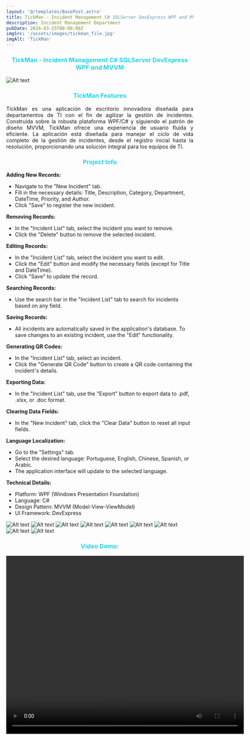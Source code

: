 ```yaml
---
layout: '@/templates/BasePost.astro'
title: TickMan - Incident Management C# SQLServer DevExpress WPF and MVVM
description: Incident Management Department
pubDate: 2024-03-25T00:00:00Z
imgSrc: '/assets/images/tickman_file.jpg'
imgAlt: 'TickMan'
---
```


<h3 style="color: rgb(34, 211, 238); text-align: center;">TickMan - Incident Management C# SQLServer DevExpress WPF and MVVM</h3>
<img title="a title" alt="Alt text" src="/assets/images/tickman1.png">

<body>
    <h3 style="color: rgb(34, 211, 238); text-align: center;">TickMan Features</h3>
    <p style="text-align: justify;">
    TickMan es una aplicación de escritorio innovadora diseñada para departamentos de TI con el fin de agilizar la gestión de incidentes. Construida sobre la robusta plataforma WPF/C# y siguiendo el patrón de diseño MVVM, TickMan ofrece una experiencia de usuario fluida y eficiente. La aplicación está diseñada para manejar el ciclo de vida completo de la gestión de incidentes, desde el registro inicial hasta la resolución, proporcionando una solución integral para los equipos de TI.
    </p>
</body>
<h3 style="color: rgb(34, 211, 238); text-align: center;">Project Info</h3>
<strong>Adding New Records:</strong>
<ul>
    <li>Navigate to the "New Incident" tab.</li>
    <li>Fill in the necessary details: Title, Description, Category, Department, DateTime, Priority, and Author.</li>
    <li>Click "Save" to register the new incident.</li>
</ul>
<strong>Removing Records:</strong>
<ul>
    <li>In the "Incident List" tab, select the incident you want to remove.</li>
    <li>Click the "Delete" button to remove the selected incident.</li>
</ul>
<strong>Editing Records:</strong>
<ul>
    <li>In the "Incident List" tab, select the incident you want to edit.</li>
    <li>Click the "Edit" button and modify the necessary fields (except for Title and DateTime).</li>
    <li>Click "Save" to update the record.</li>
</ul>
<strong>Searching Records:</strong>
<ul>
    <li>Use the search bar in the "Incident List" tab to search for incidents based on any field.</li>
</ul>
<strong>Saving Records:</strong>
<ul>
    <li>All incidents are automatically saved in the application's database. To save changes to an existing incident, use the "Edit" functionality.</li>
</ul>
<strong>Generating QR Codes:</strong>
<ul>
    <li>In the "Incident List" tab, select an incident.</li>
    <li>Click the "Generate QR Code" button to create a QR code containing the incident's details.</li>
</ul>
<strong>Exporting Data:</strong>
<ul>
    <li>In the "Incident List" tab, use the "Export" button to export data to .pdf, .xlsx, or .doc format.</li>
</ul>
<strong>Clearing Data Fields:</strong>
<ul>
    <li>In the "New Incident" tab, click the "Clear Data" button to reset all input fields.</li>
</ul>
<strong>Language Localization:</strong>
<ul>
    <li>Go to the "Settings" tab.</li>
    <li>Select the desired language: Portuguese, English, Chinese, Spanish, or Arabic.</li>
    <li>The application interface will update to the selected language.</li>
</ul>
<strong>Technical Details:</strong>
<ul>
    <li>Platform: WPF (Windows Presentation Foundation)</li>
    <li>Language: C#</li>
    <li>Design Pattern: MVVM (Model-View-ViewModel)</li>
    <li>UI Framework: DevExpress</li>
</ul>

<img title="a title" alt="Alt text" src="/assets/images/tickman1.png">
<img title="a title" alt="Alt text" src="/assets/images/tickman2.png">
<img title="a title" alt="Alt text" src="/assets/images/tickman3.png">
<img title="a title" alt="Alt text" src="/assets/images/tickman4.png">
<img title="a title" alt="Alt text" src="/assets/images/tickman5.png">
<img title="a title" alt="Alt text" src="/assets/images/tickman6.png">
<img title="a title" alt="Alt text" src="/assets/images/tickman7.png">
<img title="a title" alt="Alt text" src="/assets/images/tickman8.png">
<img title="a title" alt="Alt text" src="/assets/images/tickman9.png">

<h3 style="color: rgb(34, 211, 238); text-align: center;">Video Demo:</h3>
<video width="640" height="480" controls>
  <source src="/assets/images/tickman.mp4" type="video/mp4">
</video>





